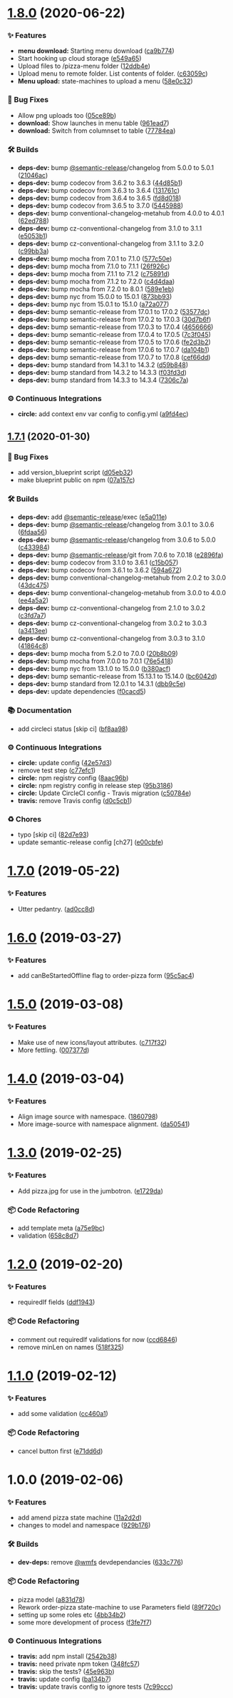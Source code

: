 # [1.8.0](https://github.com/wmfs/pizza-blueprint/compare/v1.7.1...v1.8.0) (2020-06-22)


### ✨ Features

* **menu download:** Starting menu download ([ca9b774](https://github.com/wmfs/pizza-blueprint/commit/ca9b774b2e14dd1dc6dfe84ff4908ed170c989f7))
* Start hooking up cloud storage ([e549a65](https://github.com/wmfs/pizza-blueprint/commit/e549a6589d30bd564bb62c5f3a4ec3c5660aacf0))
* Upload files to /pizza-menu folder ([12ddb4e](https://github.com/wmfs/pizza-blueprint/commit/12ddb4ed8b5d1da220d4700a249db2e95f0cf7d4))
* Upload menu to remote folder. List contents of folder. ([c63059c](https://github.com/wmfs/pizza-blueprint/commit/c63059c3c4ef85adcb0769847a4a4f56f3e87314))
* **Menu upload:** state-machines to upload a menu ([58e0c32](https://github.com/wmfs/pizza-blueprint/commit/58e0c3220aab76ab110913d65e44922e4b52b149))


### 🐛 Bug Fixes

* Allow png uploads too ([05ce89b](https://github.com/wmfs/pizza-blueprint/commit/05ce89bd5881e5aff43907a29ae1d04a96278bdd))
* **download:** Show launches in menu table ([961ead7](https://github.com/wmfs/pizza-blueprint/commit/961ead7b03d78ad3943b8451ba0b7bff0204d879))
* **download:** Switch from columnset to table ([77784ea](https://github.com/wmfs/pizza-blueprint/commit/77784ea7319bae7c3dfe5ed99a7fb75470517768))


### 🛠 Builds

* **deps-dev:** bump [@semantic-release](https://github.com/semantic-release)/changelog from 5.0.0 to 5.0.1 ([21046ac](https://github.com/wmfs/pizza-blueprint/commit/21046ac56aacdb9b71c7744f34d084dda786e56e))
* **deps-dev:** bump codecov from 3.6.2 to 3.6.3 ([44d85b1](https://github.com/wmfs/pizza-blueprint/commit/44d85b16703cfe075568f19c9b375b59e1f2b54d))
* **deps-dev:** bump codecov from 3.6.3 to 3.6.4 ([131761c](https://github.com/wmfs/pizza-blueprint/commit/131761c5cd4c7b7cc4addddcc9214a8b77f0a840))
* **deps-dev:** bump codecov from 3.6.4 to 3.6.5 ([fd8d018](https://github.com/wmfs/pizza-blueprint/commit/fd8d018bde33f7787581fe10f376626315b8f679))
* **deps-dev:** bump codecov from 3.6.5 to 3.7.0 ([5445988](https://github.com/wmfs/pizza-blueprint/commit/5445988e0e488282ab8a47396d9e3722a5b4e966))
* **deps-dev:** bump conventional-changelog-metahub from 4.0.0 to 4.0.1 ([62ed788](https://github.com/wmfs/pizza-blueprint/commit/62ed788e6ba767adf7f7c7fa8b49a84e646e4415))
* **deps-dev:** bump cz-conventional-changelog from 3.1.0 to 3.1.1 ([e5053b1](https://github.com/wmfs/pizza-blueprint/commit/e5053b15f8524f2fe1ec75a281d695b7bc98de75))
* **deps-dev:** bump cz-conventional-changelog from 3.1.1 to 3.2.0 ([c99bb3a](https://github.com/wmfs/pizza-blueprint/commit/c99bb3a1121f439dcb5e4d054376986492c95bb4))
* **deps-dev:** bump mocha from 7.0.1 to 7.1.0 ([577c50e](https://github.com/wmfs/pizza-blueprint/commit/577c50e109a2ef8ca20ce81b56170e7bc7970fb7))
* **deps-dev:** bump mocha from 7.1.0 to 7.1.1 ([26f926c](https://github.com/wmfs/pizza-blueprint/commit/26f926c514df949f1fa95bd25fb873faa75ac07d))
* **deps-dev:** bump mocha from 7.1.1 to 7.1.2 ([c75891d](https://github.com/wmfs/pizza-blueprint/commit/c75891d869efbfccd17fca6420e9145bf579371b))
* **deps-dev:** bump mocha from 7.1.2 to 7.2.0 ([c4d4daa](https://github.com/wmfs/pizza-blueprint/commit/c4d4daa80a39d2f317ff0f830dba47fad6c8ef40))
* **deps-dev:** bump mocha from 7.2.0 to 8.0.1 ([589e1eb](https://github.com/wmfs/pizza-blueprint/commit/589e1eb155387acab9dc068114c3583ab8bc32b4))
* **deps-dev:** bump nyc from 15.0.0 to 15.0.1 ([873bb93](https://github.com/wmfs/pizza-blueprint/commit/873bb93dc47b7b5587b492e6c4d2e24cf79994b2))
* **deps-dev:** bump nyc from 15.0.1 to 15.1.0 ([a72a077](https://github.com/wmfs/pizza-blueprint/commit/a72a07700bbae6eb805b3c01e82b3de01d617f39))
* **deps-dev:** bump semantic-release from 17.0.1 to 17.0.2 ([53577dc](https://github.com/wmfs/pizza-blueprint/commit/53577dc55f586adaafdf3a009584dbea34f4b2ba))
* **deps-dev:** bump semantic-release from 17.0.2 to 17.0.3 ([30d7b6f](https://github.com/wmfs/pizza-blueprint/commit/30d7b6fbf36e3ece0216486062898c6787475f9e))
* **deps-dev:** bump semantic-release from 17.0.3 to 17.0.4 ([4656666](https://github.com/wmfs/pizza-blueprint/commit/4656666e3308218d3cbdf22ae1ac99cfebdaa1c2))
* **deps-dev:** bump semantic-release from 17.0.4 to 17.0.5 ([7c3f045](https://github.com/wmfs/pizza-blueprint/commit/7c3f0456e44225f52f46d87e57d169c0639005c7))
* **deps-dev:** bump semantic-release from 17.0.5 to 17.0.6 ([fe2d3b2](https://github.com/wmfs/pizza-blueprint/commit/fe2d3b2c90f674749d8be05192643b5a9ac95188))
* **deps-dev:** bump semantic-release from 17.0.6 to 17.0.7 ([da104b1](https://github.com/wmfs/pizza-blueprint/commit/da104b1ffb1b4f89b92474f06334e4548b81b7a0))
* **deps-dev:** bump semantic-release from 17.0.7 to 17.0.8 ([cef66dd](https://github.com/wmfs/pizza-blueprint/commit/cef66ddade9658109716d3412d42714b5ed515a0))
* **deps-dev:** bump standard from 14.3.1 to 14.3.2 ([d59b848](https://github.com/wmfs/pizza-blueprint/commit/d59b84857e79d42bbcae732855c08733af73c2cd))
* **deps-dev:** bump standard from 14.3.2 to 14.3.3 ([f03fd3d](https://github.com/wmfs/pizza-blueprint/commit/f03fd3df29db0bcf37abc1f64d0c73eb628df1d3))
* **deps-dev:** bump standard from 14.3.3 to 14.3.4 ([7306c7a](https://github.com/wmfs/pizza-blueprint/commit/7306c7a41e6fdbbff02c3af8328f6bf993793bd2))


### ⚙️ Continuous Integrations

* **circle:** add context env var config to config.yml ([a9fd4ec](https://github.com/wmfs/pizza-blueprint/commit/a9fd4ece98480dfef717d193f219455ed8693f96))

## [1.7.1](https://github.com/wmfs/pizza-blueprint/compare/v1.7.0...v1.7.1) (2020-01-30)


### 🐛 Bug Fixes

* add version_blueprint script ([d05eb32](https://github.com/wmfs/pizza-blueprint/commit/d05eb32e377171afbac7b08b25eb6b16c7c77546))
* make blueprint public on npm ([07a157c](https://github.com/wmfs/pizza-blueprint/commit/07a157c614ee0ec262542c7ef63e08451380ed91))


### 🛠 Builds

* **deps-dev:** add [@semantic-release](https://github.com/semantic-release)/exec ([e5a011e](https://github.com/wmfs/pizza-blueprint/commit/e5a011e6e1cb97c6f4a530d7544f99743dd4790c))
* **deps-dev:** bump [@semantic-release](https://github.com/semantic-release)/changelog from 3.0.1 to 3.0.6 ([6fdaa56](https://github.com/wmfs/pizza-blueprint/commit/6fdaa56d51bccbc24ab59e989386c8a7d5acacdf))
* **deps-dev:** bump [@semantic-release](https://github.com/semantic-release)/changelog from 3.0.6 to 5.0.0 ([c433984](https://github.com/wmfs/pizza-blueprint/commit/c4339847eb951c4ac042b82c9f275b7e1a281839))
* **deps-dev:** bump [@semantic-release](https://github.com/semantic-release)/git from 7.0.6 to 7.0.18 ([e2896fa](https://github.com/wmfs/pizza-blueprint/commit/e2896fa6f4090cd43b36f6cea1b1ea39381ebefd))
* **deps-dev:** bump codecov from 3.1.0 to 3.6.1 ([c15b057](https://github.com/wmfs/pizza-blueprint/commit/c15b0572baeeafbec93f2e45f2aa0d526c42747e))
* **deps-dev:** bump codecov from 3.6.1 to 3.6.2 ([594a672](https://github.com/wmfs/pizza-blueprint/commit/594a67214bc95d23a48065022363611850918180))
* **deps-dev:** bump conventional-changelog-metahub from 2.0.2 to 3.0.0 ([43dc475](https://github.com/wmfs/pizza-blueprint/commit/43dc47540eebd5816b2d9b0d2a73dc99e197c75d))
* **deps-dev:** bump conventional-changelog-metahub from 3.0.0 to 4.0.0 ([ee4a5a2](https://github.com/wmfs/pizza-blueprint/commit/ee4a5a21382efed52019e1e128177f9970581b26))
* **deps-dev:** bump cz-conventional-changelog from 2.1.0 to 3.0.2 ([c3fd7a7](https://github.com/wmfs/pizza-blueprint/commit/c3fd7a7c59448c0a2722badb00acbdad7287bcc6))
* **deps-dev:** bump cz-conventional-changelog from 3.0.2 to 3.0.3 ([a3413ee](https://github.com/wmfs/pizza-blueprint/commit/a3413eeb3b4bfef140a4a18db7d0b0e498756e0b))
* **deps-dev:** bump cz-conventional-changelog from 3.0.3 to 3.1.0 ([41864c8](https://github.com/wmfs/pizza-blueprint/commit/41864c8ff14150196ad249ea75d9b79156683839))
* **deps-dev:** bump mocha from 5.2.0 to 7.0.0 ([20b8b09](https://github.com/wmfs/pizza-blueprint/commit/20b8b09b16664e44f2ba8ce3b6e44ac48e9af2d2))
* **deps-dev:** bump mocha from 7.0.0 to 7.0.1 ([76e5418](https://github.com/wmfs/pizza-blueprint/commit/76e5418dacfbf28f0eeadff06e967d1a302e4f4f))
* **deps-dev:** bump nyc from 13.1.0 to 15.0.0 ([b380acf](https://github.com/wmfs/pizza-blueprint/commit/b380acfe2632da15c2fd48aa96590a24c32cd9b0))
* **deps-dev:** bump semantic-release from 15.13.1 to 15.14.0 ([bc6042d](https://github.com/wmfs/pizza-blueprint/commit/bc6042da1f2e1d1fdc7d296326328cdac480b6ba))
* **deps-dev:** bump standard from 12.0.1 to 14.3.1 ([dbb9c5e](https://github.com/wmfs/pizza-blueprint/commit/dbb9c5ee49f47238f529f4beb71bcb304cee4997))
* **deps-dev:** update dependencies ([f0cacd5](https://github.com/wmfs/pizza-blueprint/commit/f0cacd52f46958dd6ddc4d162a5c2c1c1b51e2d1))


### 📚 Documentation

* add circleci status [skip ci] ([bf8aa98](https://github.com/wmfs/pizza-blueprint/commit/bf8aa986c8a38a4666e47dee98c8e90311a33025))


### ⚙️ Continuous Integrations

* **circle:** update config ([42e57d3](https://github.com/wmfs/pizza-blueprint/commit/42e57d33c5b063f66e5a1a34bed648bd1a290bee))
* remove test step ([c77efc1](https://github.com/wmfs/pizza-blueprint/commit/c77efc1fc222a7e80085ecbb0109a7fe651f0c2e))
* **circle:** npm registry config ([8aac96b](https://github.com/wmfs/pizza-blueprint/commit/8aac96b07ba1c55e945efd79b241ac43323bd453))
* **circle:** npm registry config in release step ([95b3186](https://github.com/wmfs/pizza-blueprint/commit/95b3186ae71dafd7eeb195f61eb262587898f89d))
* **circle:** Update CircleCI config - Travis migration ([c50784e](https://github.com/wmfs/pizza-blueprint/commit/c50784e43444d645e72cb06ec2adc649cc6295f3))
* **travis:** remove Travis config ([d0c5cb1](https://github.com/wmfs/pizza-blueprint/commit/d0c5cb1aef363fb97f0d37d886fa445c315adeab))


### ♻️ Chores

* typo [skip ci] ([82d7e93](https://github.com/wmfs/pizza-blueprint/commit/82d7e93e9f3bc6d8ee1bbc75b4d34188df1667bd))
* update semantic-release config [ch27] ([e00cbfe](https://github.com/wmfs/pizza-blueprint/commit/e00cbfe173c29f9f267e8abca795b08ac1979fe5))

# [1.7.0](https://github.com/wmfs/pizza-blueprint/compare/v1.6.0...v1.7.0) (2019-05-22)


### ✨ Features

* Utter pedantry. ([ad0cc8d](https://github.com/wmfs/pizza-blueprint/commit/ad0cc8d))

# [1.6.0](https://github.com/wmfs/pizza-blueprint/compare/v1.5.0...v1.6.0) (2019-03-27)


### ✨ Features

* add canBeStartedOffline flag to order-pizza form ([95c5ac4](https://github.com/wmfs/pizza-blueprint/commit/95c5ac4))

# [1.5.0](https://github.com/wmfs/pizza-blueprint/compare/v1.4.0...v1.5.0) (2019-03-08)


### ✨ Features

* Make use of new icons/layout attributes. ([c717f32](https://github.com/wmfs/pizza-blueprint/commit/c717f32))
* More fettling. ([007377d](https://github.com/wmfs/pizza-blueprint/commit/007377d))

# [1.4.0](https://github.com/wmfs/pizza-blueprint/compare/v1.3.0...v1.4.0) (2019-03-04)


### ✨ Features

* Align image source with namespace. ([1860798](https://github.com/wmfs/pizza-blueprint/commit/1860798))
* More image-source with namespace alignment. ([da50541](https://github.com/wmfs/pizza-blueprint/commit/da50541))

# [1.3.0](https://github.com/wmfs/pizza-blueprint/compare/v1.2.0...v1.3.0) (2019-02-25)


### ✨ Features

* Add pizza.jpg for use in the jumbotron. ([e1729da](https://github.com/wmfs/pizza-blueprint/commit/e1729da))


### 📦 Code Refactoring

* add template meta ([a75e9bc](https://github.com/wmfs/pizza-blueprint/commit/a75e9bc))
* validation ([658c8d7](https://github.com/wmfs/pizza-blueprint/commit/658c8d7))

# [1.2.0](https://github.com/wmfs/pizza-blueprint/compare/v1.1.0...v1.2.0) (2019-02-20)


### ✨ Features

* requiredIf fields ([ddf1943](https://github.com/wmfs/pizza-blueprint/commit/ddf1943))


### 📦 Code Refactoring

* comment out requiredIf validations for now ([ccd6846](https://github.com/wmfs/pizza-blueprint/commit/ccd6846))
* remove minLen on names ([518f325](https://github.com/wmfs/pizza-blueprint/commit/518f325))

# [1.1.0](https://github.com/wmfs/pizza-blueprint/compare/v1.0.0...v1.1.0) (2019-02-12)


### ✨ Features

* add some validation ([cc460a1](https://github.com/wmfs/pizza-blueprint/commit/cc460a1))


### 📦 Code Refactoring

* cancel button first ([e71dd6d](https://github.com/wmfs/pizza-blueprint/commit/e71dd6d))

# 1.0.0 (2019-02-06)


### ✨ Features

* add amend pizza state machine ([11a2d2d](https://github.com/wmfs/pizza-blueprint/commit/11a2d2d))
* changes to model and namespace ([929b176](https://github.com/wmfs/pizza-blueprint/commit/929b176))


### 🛠 Builds

* **dev-deps:** remove [@wmfs](https://github.com/wmfs) devdependancies ([633c776](https://github.com/wmfs/pizza-blueprint/commit/633c776))


### 📦 Code Refactoring

* pizza model ([a831d78](https://github.com/wmfs/pizza-blueprint/commit/a831d78))
* Rework order-pizza state-machine to use Parameters field ([89f720c](https://github.com/wmfs/pizza-blueprint/commit/89f720c))
* setting up some roles etc ([4bb34b2](https://github.com/wmfs/pizza-blueprint/commit/4bb34b2))
* some more development of process ([f3fe7f7](https://github.com/wmfs/pizza-blueprint/commit/f3fe7f7))


### ⚙️ Continuous Integrations

* **travis:** add npm install ([2542b38](https://github.com/wmfs/pizza-blueprint/commit/2542b38))
* **travis:** need private npm token ([348fc57](https://github.com/wmfs/pizza-blueprint/commit/348fc57))
* **travis:** skip the tests? ([45e963b](https://github.com/wmfs/pizza-blueprint/commit/45e963b))
* **travis:** update config ([ba134b7](https://github.com/wmfs/pizza-blueprint/commit/ba134b7))
* **travis:** update travis config to ignore tests ([7c99ccc](https://github.com/wmfs/pizza-blueprint/commit/7c99ccc))
